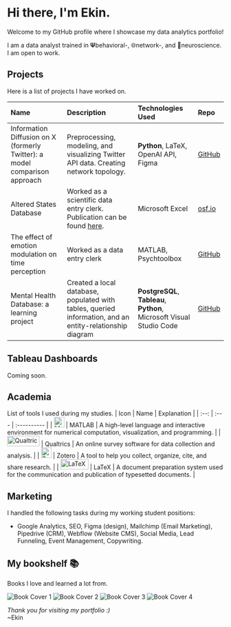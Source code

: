# Hi there, I'm Ekin.
Welcome to my GitHub profile where I showcase my data analytics portfolio!

I am a data analyst trained in 𝚿behavioral-, 🌐network-, and 🧠neuroscience. I am open to work.

## Projects
Here is a list of projects I have worked on.

| Name                                                         | Description                                                                                                          | Technologies Used                                | Repo                                                                                                    |
|:----------------------------------------------------------------|:---------------------------------------------------------------------------------------------------------------------|:-------------------------------------------------|:--------------------------------------------------------------------------------------------------------------|
| Information Diffusion on X (formerly Twitter): a model comparison approach | Preprocessing, modeling, and visualizing Twitter API data. Creating network topology.                                | **Python**, LaTeX, OpenAI API, Figma                 | [GitHub](https://github.com/ekinderdiyok/information-diffusion-on-twitter)                |
| Altered States Database                                         | Worked as a scientific data entry clerk. Publication can be found [here](https://www.nature.com/articles/s41597-022-01822-4). | Microsoft Excel                                  | [osf.io](https://osf.io/8mbru/)                                                     |
| The effect of emotion modulation on time perception             | Worked as a data entry clerk                                                                                        | MATLAB, Psychtoolbox                             | [GitHub](https://github.com/ekinderdiyok/the-effect-of-emotion-modulation-on-time-perception)                                                     |
| Mental Health Database: a learning project                      | Created a local database, populated with tables, queried information, and an entity-relationship diagram             | **PostgreSQL**, **Tableau**, **Python**, Microsoft Visual Studio Code | [GitHub](https://github.com/ekinderdiyok/mental-health-database-learning) |

## Tableau Dashboards
Coming soon.

## Academia
List of tools I used during my studies.
| Icon | Name | Explanation |
| :--: | :--- | :---------- |
| <a href="https://www.mathworks.com/products/matlab.html" target="_blank" rel="noreferrer"><img src="https://drive.google.com/thumbnail?id=1W6K7dIo9HNwSKdK-E3vTG82gbyA_wbNj" width="24" height="24" alt="Matlab" /></a> | MATLAB | A high-level language and interactive environment for numerical computation, visualization, and programming. |
| <a href="https://www.qualtrics.com/" target="_blank" rel="noreferrer"><img src="https://drive.google.com/thumbnail?id=1AR-xLET1ZfoN9dYOIHtgcIqhxqOzx1q5" width="75.13" height="24" alt="Qualtrics" /></a> | Qualtrics | An online survey software for data collection and analysis. |
| <a href="https://zotero.org" target="_blank" rel="noreferrer"><img src="https://drive.google.com/thumbnail?id=1RSC6gGRvJP7Plav_VxMo63zPDjgxlBM5" width="24" height="24" alt="Zotero" /></a> | Zotero | A tool to help you collect, organize, cite, and share research. |
| <a href="https://www.latex-project.org" target="_blank" rel="noreferrer"><img src="https://drive.google.com/thumbnail?id=1atInc2l02_mXEaUZo1qwbCR7VVZJFRjG" width="64.8" height="24" alt="LaTeX" /></a> | LaTeX | A document preparation system used for the communication and publication of typesetted documents. |

## Marketing
I handled the following tasks during my working student positions:
- Google Analytics, SEO, Figma (design), Mailchimp (Email Marketing), Pipedrive (CRM), Webflow (Website CMS), Social Media, Lead Funneling, Event Management, Copywriting.



## My bookshelf 📚
Books I love and learned a lot from.


![Book Cover 1](https://drive.google.com/thumbnail?id=12Awyy36mNOVRb3FgWeBJSwm4HRPemh37) ![Book Cover 2](https://drive.google.com/thumbnail?id=12npdlqdtQzBsq6JkuMEzAx_AyVtAfSls) 
![Book Cover 3](https://drive.google.com/thumbnail?id=1LfDjmb6BPx_9_0obdAk-WDbvKyLCIp-Q) ![Book Cover 4](https://drive.google.com/thumbnail?id=1mEHbUa0YJf6HMzr5V_cUnXj85LkdI1wk)



*Thank you for visiting my portfolio :)* <br>
~Ekin
